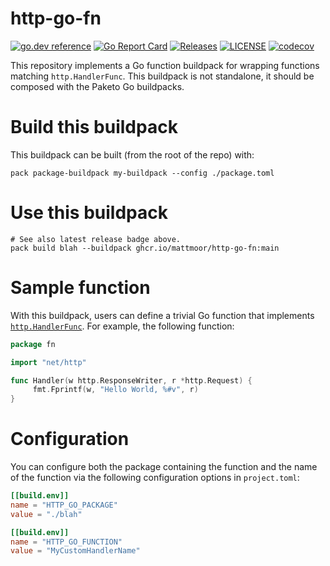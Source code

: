 # http-go-fn

[![go.dev reference](https://img.shields.io/badge/go.dev-reference-007d9c?logo=go&logoColor=white)](https://pkg.go.dev/github.com/mattmoor/http-go-fn)
[![Go Report Card](https://goreportcard.com/badge/mattmoor/http-go-fn)](https://goreportcard.com/report/mattmoor/http-go-fn)
[![Releases](https://img.shields.io/github/release-pre/mattmoor/http-go-fn.svg?sort=semver)](https://github.com/mattmoor/http-go-fn/releases)
[![LICENSE](https://img.shields.io/github/license/mattmoor/http-go-fn.svg)](https://github.com/mattmoor/http-go-fn/blob/master/LICENSE)
[![codecov](https://codecov.io/gh/mattmoor/http-go-fn/branch/master/graph/badge.svg)](https://codecov.io/gh/mattmoor/http-go-fn)

This repository implements a Go function buildpack for wrapping functions matching `http.HandlerFunc`.
This buildpack is not standalone, it should be composed with the Paketo Go buildpacks.


# Build this buildpack

This buildpack can be built (from the root of the repo) with:

```shell
pack package-buildpack my-buildpack --config ./package.toml
```


# Use this buildpack

```shell
# See also latest release badge above.
pack build blah --buildpack ghcr.io/mattmoor/http-go-fn:main
```


# Sample function

With this buildpack, users can define a trivial Go function that implements
[`http.HandlerFunc`](https://godoc.org/net/http#HandlerFunc).  For example,
the following function:

```go
package fn

import "net/http"

func Handler(w http.ResponseWriter, r *http.Request) {
     fmt.Fprintf(w, "Hello World, %#v", r)
}
```


# Configuration

You can configure both the package containing the function and the name of
the function via the following configuration options in `project.toml`:

```toml
[[build.env]]
name = "HTTP_GO_PACKAGE"
value = "./blah"

[[build.env]]
name = "HTTP_GO_FUNCTION"
value = "MyCustomHandlerName"
```
